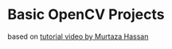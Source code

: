 # Basic OpenCV Projects
based on [tutorial video by Murtaza Hassan](https://www.youtube.com/watch?v=WQeoO7MI0Bs)

